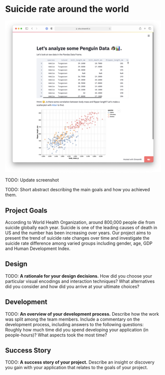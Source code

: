 # Suicide rate around the world

![A screenshot of your application. Could be a GIF.](screenshot.png)

TODO: Update screenshot

TODO: Short abstract describing the main goals and how you achieved them.

## Project Goals

According to World Health Organization, around 800,000 people die from suicide globally each year. Suicide is one of the leading causes of death in US and the number has been increasing over years. Our project aims to present the trend of suicide rate changes over time and investigate the suicide rate difference among varied groups including gender, age, GDP and Human Development Index.

## Design

TODO: **A rationale for your design decisions.** How did you choose your particular visual encodings and interaction techniques? What alternatives did you consider and how did you arrive at your ultimate choices?

## Development

TODO: **An overview of your development process.** Describe how the work was split among the team members. Include a commentary on the development process, including answers to the following questions: Roughly how much time did you spend developing your application (in people-hours)? What aspects took the most time?

## Success Story

TODO:  **A success story of your project.** Describe an insight or discovery you gain with your application that relates to the goals of your project.
